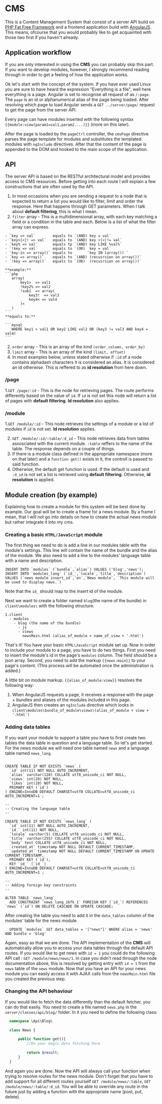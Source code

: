 CMS
===

This is a Content Management System that consist of a server API build on [PHP Fat Free Framework](http://fatfreeframework.com) and a frontend application build with [AngularJS](http://angularjs.org). This means, ofcourse that you would probably like to get acquainted with those two first if you haven't already.

Application workflow
--------------------

If you are only interested in using the **CMS** you can probably skip this part. If you want to develop modules, however, I strongly recommend reading through in order to get a feeling of how the application works.


Ok let's start with the concept of the system. If you have ever used Linux you are sure to have heard the expression "Everything is a file", well here everything is a page. Angular is set to recognise all request of as `/:page`. The
`page` is an id or alphanumerical alias of the page being loaded. After resolving which page to load Angular sends a
`GET ../server/page/` request to get the page from the server API.


Every page can have modules inserted with the following syntax `{{module:view(param1=val1,param2....)}}` (more on this later). 


After the page is loaded by the `pageCtrl` controller, the `cmsPage` directive parses the page template for modules and substitutes the templated modules with `ngInclude` directives. After that the content of the page is appended to the DOM and hooked to the main scope of the application.

API
---

The server API is based on the RESTful architectural model and provides access to CMS resources. Before getting into each route I will explain a few constructions that are often used by the API.

1. In most occasions when you are sending a request to a node that is expected to return a list you would like to filter, limit and order the response. Here that happens through GET parameters. When I talk about **default filtering**, this is what I mean.
  1. `filter` array - This is a multidimensional array, with each key matching a field or a condition in the table and each. Below is a list of what the filter array can express.

    - `key => val`        equals to `(AND) key = val` 
    - `key>|<|! => val`   equals to `(AND) key >|<|!= val`
    - `key% => val`       equals tp `(AND) key LIKE %val%` 
    - `!key => val`       equals to `(OR)  key = val`
    - `key-in => array()` equals to       `key IN (array()) `
    - `key => array()`    equals to `(AND) (recusrsion on array())` 
    - `!key => array()`   equals to `(OR)  (recusrsion on array())` 
    
    **example:** 
    ```php
       array(
           key1>  => val1
           !key2% => val2
           !sub1  => array(
               key3!  => val3
               key4< => val4
           )<
       )
    ```
    **equals to:**
     
    ```mysql
       WHERE key1 > val1 OR key2 LIKE val2 OR (key3 != val3 AND key4 = val4)
    ```
  2. `order` array - This is an array of the kind `(order_column, order_by)` 
  3. `limit` array - This is an array of the kind `(limit, offset)`
2. In most examples below, unless stated otherwise if `:id` of a node contains alphadash characters it is considered an alias. It is considered an id otherwise. This is reffered to as **id resolution** from here down.

### /page

1.`GET /page/:id` - This is the node for retrieving pages. The route performs differently based on the value of `id`. If `id` is not set this node will return a list of pages with **default filtering**. **Id resolution** also applies.

### /module

1.`GET /module/:id` - This node retrieves the settings of a module or a list of modules if `id` is not set. **Id resolution** applies.

2. `GET /module/:id/:table/:d_id` - This node retrieves data from tables assosciated with the current module. `:table` reffers to the name of the table. The response depends on a couple of things.
  1. If there is a module class defined in the appropriate namespace (more on that later) and a `function get()` exists in it, the controll is passed to said function. 
  2. Otherwise, the default get function is used. If the default is used and `:d_id` is not set a list is retrieved using **default filtering**. Otherwise, **id resolution** is applied.


Module creation (by example)
----------------------------

Explaining how to create a module for this system will be best done by example. Our goal will be to create a frame for a news module. By a frame I mean, that I will not go into details on how to create the actual news module but rather integrate it into my cms.


### Creating a basic `HTML/JavaScript` module

The first thing we need to do is add a line in our modules table with the module's settings. This line will contain the name of the bundle and the alias of the module. We also need to add a line to the modules' language table with a name and description.

```mysql
INSERT INTO `modules` (`bundle`,`alias`) VALUES ('blog','news');
INSERT INTO `modules_lang` (`id_`,`locale`,`title`,`description`) VALUES (`news module insert_id`,`en`,`News module`, `This module will be used to display news.`)
```

Note that the `id_` should map to the insert id of the module.

Next we want to create a folder named `blog`(the name of the bundle) in `client\modules\` with the following structure.

    1.client
      - modules
        - blog (the name of the bundle)
          - js
          - views
            newsMain.html (alias_of_module + name_of_view + '.html')

That's it! You have your basic `HTML\JavaScript` module set up. Now in order to include your module to a page, you have to do two things. First you need to insert the module's id in the page's `modules` column. The field should be a json array. Second, you need to add the markup `{{news:main}}` to your page's content. (This process will be automated once the administration is added.)

A little bit on module markup. `{{alias_of_module:view}}` resolves the following way:

1. When AngularJS requests a page, it receives a response with the page + bundles and aliases of the modules included in this page.
2. AngularJS then creates an `ngInclude` directive which looks in `client\modules\bundle_of_module\views\(alias_of_module + view + '.html')`


### Adding data tables

If you want your module to support a table you have to first create two tables the data table in question and a language table. So let's get started. For the news module we will need one table named `news` and a language table named `news_lang`.

```mysql

CREATE TABLE IF NOT EXISTS `news` (
  `id` int(11) NOT NULL AUTO_INCREMENT,
  `alias` varchar(128) COLLATE utf8_unicode_ci NOT NULL,
  `views` int(20) NOT NULL,
  `likes` int(20) NOT NULL,
  PRIMARY KEY (`id`)
) ENGINE=InnoDB DEFAULT CHARSET=utf8 COLLATE=utf8_unicode_ci AUTO_INCREMENT=1 ;

--
-- Creating the language table
--

CREATE TABLE IF NOT EXISTS `news_lang` (
  `id` int(11) NOT NULL AUTO_INCREMENT,
  `id_` int(11) NOT NULL,
  `locale` varchar(5) COLLATE utf8_unicode_ci NOT NULL,
  `title` varchar(255) COLLATE utf8_unicode_ci NOT NULL,
  `body` text COLLATE utf8_unicode_ci NOT NULL,
  `created_at` timestamp NOT NULL DEFAULT CURRENT_TIMESTAMP,
  `updated_at` timestamp NOT NULL DEFAULT CURRENT_TIMESTAMP ON UPDATE CURRENT_TIMESTAMP,
  PRIMARY KEY (`id`),
  KEY `id_` (`id_`)
) ENGINE=InnoDB DEFAULT CHARSET=utf8 COLLATE=utf8_unicode_ci AUTO_INCREMENT=1 ;

--
-- Adding foreign key constraints
--

ALTER TABLE `news_lang`
  ADD CONSTRAINT `news_lang_ibfk_1` FOREIGN KEY (`id_`) REFERENCES `news` (`id`) ON DELETE CASCADE ON UPDATE CASCADE;
```

After creating the table you need to add it in the `data_tables` column of the modules' table for the news module.

```mysql
  UPDATE `modules` SET data_tables = '["news"]' WHERE alias = 'news' AND bundle = 'blog'
```

Again, easy as that we are done. The API implementation of the **CMS** will automatically allow you to access your data tables through the default API routes. If you would like to get news with `id = 1` you could do the following API call :
`GET /module/news/news/1`. In case you didn't read through the node documentation above, this is resolved by getting entry with `id = 1` from the `news` table of the `news` module. Now that you have an API for your news module you can easily access it with AJAX calls from the `newsMain.html` file you created the previous step.

### Changing the API behaviour

If you would like to fetch the data differently than the default fetcher, you can do that easily. You need to create a file named `news.php` in the `server/classes/api/blog/` folder. In it you need to define the following class:

```php
  namespace \Api\Blog\
  
  class News {
      
      public function get(){
          //Do your magic data fetching here
          
          return $result;
      }
  }
```

And again you are done. Now the API will always call your function when trying to resolve routes for the news module.
Don't forget that you have to add support for all different routes yourself 
`GET /module/news/:table`, `GET /module/news/:table/:d_id`. You will be able to override any route in the future just by adding a function with the appropriate name (post, put, delete).
